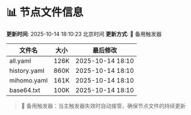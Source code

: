 # 📊 节点文件信息

**更新时间**: 2025-10-14 18:10:23 北京时间
**更新方式**: 🔄 备用触发器

| 文件名 | 大小 | 最后修改 |
|--------|------|----------|
| all.yaml | 126K | 2025-10-14 18:10 |
| history.yaml | 860K | 2025-10-14 18:10 |
| mihomo.yaml | 161K | 2025-10-14 18:10 |
| base64.txt | 100K | 2025-10-14 18:10 |

> 🔄 备用触发器：当主触发器失效时自动接管，确保节点文件的持续更新
